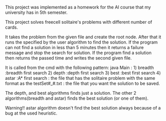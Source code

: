 This project was implemented as a homework for the AI course that my university has in 5th semester. 

This project solves freecell solitaire's problems with different number of cards.

It takes the problem from the given file and create the root node. After that it runs the specified by the user algorithm to find the solution. If the program can not find a solution in less than 5 minutes then it returns a failure message and stop the search for solution. If the program find a solution then returns the passed time and writes the second given file.  

It is called from the cmd with the following pattern: java Main <algorithm> <file1> <file2>
<algorithm>: 
           1) breadth :breadth first search
           2) depth :depth first search
           3) best :best first search
           4) astar :A* first search
  <file1>: the file that has the solitaire problem with the same format as the testSet#_#.txt 
  <file2>: the file that you want the solution to be saved.
             
The depth, and best algorithms finds just a solution. The other 2 algorithms(breadth and astar) finds the best solution (or one of them).
             
Warning!!
astar algorithm doesn't find the best solution always because of a bug at the used heuristic.  
  

